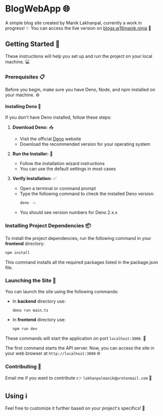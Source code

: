 # BlogWebApp 🌐
A simple blog site created by Manik Lakhanpal, currently a work in progress! ✨
You can access the live version on [blogs.w16manik.ninja](https://blogs.w16manik.ninja) 🚀

## Getting Started 🎯
These instructions will help you set up and run the project on your local machine. 💻

### Prerequisites 📋
Before you begin, make sure you have Deno, Node, and npm installed on your machine. ⚙️

#### Installing Deno 🦕
If you don't have Deno installed, follow these steps:

1. **Download Deno:** 📥
   - Visit the official [Deno](https://deno.com/) website
   - Download the recommended version for your operating system

2. **Run the Installer:** 🔧
   - Follow the installation wizard instructions
   - You can use the default settings in most cases

3. **Verify Installation:** ✅
   - Open a terminal or command prompt
   - Type the following command to check the installed Deno version:
     ```bash
     deno -v
     ```
   - You should see version numbers for Deno 2.x.x

### Installing Project Dependencies 📦
To install the project dependencies, run the following command in your **frontend** directory:
```bash
npm install
```
This command installs all the required packages listed in the package.json file.

### Launching the Site 🚀
You can launch the site using the following commands:

- In **backend** directory use:
   ```bash
   deno run main.ts
   ```
- In **frontend** directory use:
   ```bash
   npm run dev
  ```
These commands will start the application on port `localhost:3000`. 🌟

The first command starts the API server. Now, you can access the site in your web browser at `http://localhost:3000` 🌐

### Contributing 🤝
Email me if you want to contribute 👉 `lakhanpalmanik@protonmail.com` 📧

## Using ℹ️
Feel free to customize it further based on your project's specifics! 🎨
